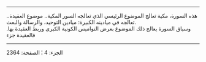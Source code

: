 ------------------------------------------------------------------------

هذه السورة، مكية تعالج الموضوع الرئيسي الذي تعالجه السور المكية.. موضوع
العقيدة.. تعالجه في ميادينه الكبيرة: ميادين التوحيد، والرسالة والبعث.  
وسياق السورة يعالج ذلك الموضوع بعرض النواميس الكونية الكبرى وربط العقيدة
بها. فالعقيدة جزء

------------------------------------------------------------------------

الجزء: 4 ¦ الصفحة: 2364
